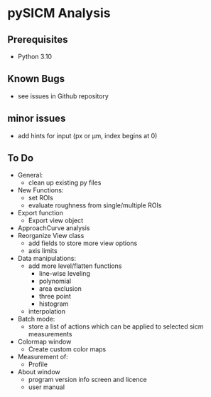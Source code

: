 # pySICM Analysis

## Prerequisites
- Python 3.10

## Known Bugs
- see issues in Github repository

## minor issues
  - add hints for input (px or µm, index begins at 0)

## To Do
- General:
  - clean up existing py files
- New Functions:
  - set ROIs 
  - evaluate roughness from single/multiple ROIs
- Export function
  - Export view object
- ApproachCurve analysis
- Reorganize View class
  - add fields to store more view options
  - axis limits
- Data manipulations:
  - add more level/flatten functions
    - line-wise leveling
    - polynomial
    - area exclusion
    - three point
    - histogram
  - interpolation
- Batch mode:
  - store a list of actions which can be applied to selected sicm measurements
- Colormap window
  - Create custom color maps
- Measurement of:
  - Profile
- About window
  - program version info screen and licence
  - user manual
